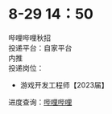 # 8-29 14：50
哔哩哔哩秋招  
投递平台：自家平台  
内推  
投递岗位：
+ 游戏开发工程师【2023届】

进度查询：[哔哩哔哩](https://jobs.bilibili.com/campus/records?token=20fafdb6-3bb3-450c-b233-4fb1476c438d)